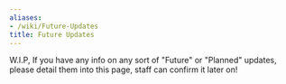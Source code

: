 ```yaml
---
aliases:
- /wiki/Future-Updates
title: Future Updates
---
```


W.I.P, If you have any info on any sort of "Future" or "Planned" updates, please detail them into this page, staff can confirm it later on!